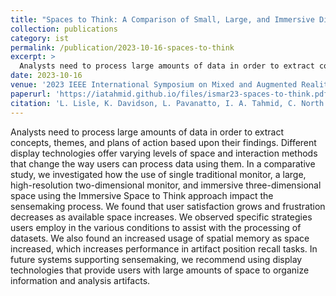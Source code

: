 ```yaml
---
title: "Spaces to Think: A Comparison of Small, Large, and Immersive Displays for the Sensemaking Process"
collection: publications
category: ist
permalink: /publication/2023-10-16-spaces-to-think
excerpt: >
  Analysts need to process large amounts of data in order to extract concepts, themes, and plans of action based upon their findings. Different display technologies offer varying levels of space and interaction methods that change the way users can process data using them. In a comparative study, we investigated how the use of single traditional monitor, a large, high-resolution two-dimensional monitor, and immersive three-dimensional space using the Immersive Space to Think approach impact the sensemaking process. We found that user satisfaction grows and frustration decreases as available space increases. We observed specific strategies users employ in the various conditions to assist with the processing of datasets. We also found an increased usage of spatial memory as space increased, which increases performance in artifact position recall tasks. In future systems supporting sensemaking, we recommend using display technologies that provide users with large amounts of space to organize information and analysis artifacts.
date: 2023-10-16
venue: '2023 IEEE International Symposium on Mixed and Augmented Reality (ISMAR)'
paperurl: 'https://iatahmid.github.io/files/ismar23-spaces-to-think.pdf'
citation: 'L. Lisle, K. Davidson, L. Pavanatto, I. A. Tahmid, C. North and D. A. Bowman, <em>"Spaces to Think: A Comparison of Small, Large, and Immersive Displays for the Sensemaking Process,"</em> 2023 IEEE International Symposium on Mixed and Augmented Reality (ISMAR), Sydney, Australia, 2023, pp. 1084-1093'
---
```


Analysts need to process large amounts of data in order to extract concepts, themes, and plans of action based upon their findings. Different display technologies offer varying levels of space and interaction methods that change the way users can process data using them. In a comparative study, we investigated how the use of single traditional monitor, a large, high-resolution two-dimensional monitor, and immersive three-dimensional space using the Immersive Space to Think approach impact the sensemaking process. We found that user satisfaction grows and frustration decreases as available space increases. We observed specific strategies users employ in the various conditions to assist with the processing of datasets. We also found an increased usage of spatial memory as space increased, which increases performance in artifact position recall tasks. In future systems supporting sensemaking, we recommend using display technologies that provide users with large amounts of space to organize information and analysis artifacts.